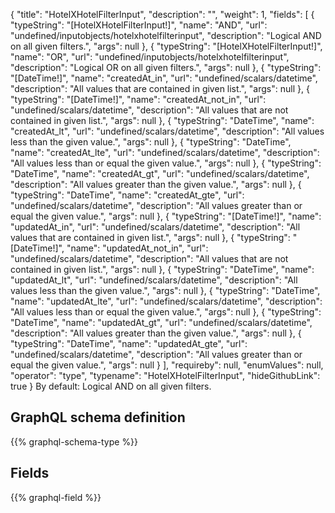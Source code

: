 {
  "title": "HotelXHotelFilterInput",
  "description": "",
  "weight": 1,
  "fields": [
    {
      "typeString": "[HotelXHotelFilterInput!]",
      "name": "AND",
      "url": "undefined/inputobjects/hotelxhotelfilterinput",
      "description": "Logical AND on all given filters.",
      "args": null
    },
    {
      "typeString": "[HotelXHotelFilterInput!]",
      "name": "OR",
      "url": "undefined/inputobjects/hotelxhotelfilterinput",
      "description": "Logical OR on all given filters.",
      "args": null
    },
    {
      "typeString": "[DateTime!]",
      "name": "createdAt_in",
      "url": "undefined/scalars/datetime",
      "description": "All values that are contained in given list.",
      "args": null
    },
    {
      "typeString": "[DateTime!]",
      "name": "createdAt_not_in",
      "url": "undefined/scalars/datetime",
      "description": "All values that are not contained in given list.",
      "args": null
    },
    {
      "typeString": "DateTime",
      "name": "createdAt_lt",
      "url": "undefined/scalars/datetime",
      "description": "All values less than the given value.",
      "args": null
    },
    {
      "typeString": "DateTime",
      "name": "createdAt_lte",
      "url": "undefined/scalars/datetime",
      "description": "All values less than or equal the given value.",
      "args": null
    },
    {
      "typeString": "DateTime",
      "name": "createdAt_gt",
      "url": "undefined/scalars/datetime",
      "description": "All values greater than the given value.",
      "args": null
    },
    {
      "typeString": "DateTime",
      "name": "createdAt_gte",
      "url": "undefined/scalars/datetime",
      "description": "All values greater than or equal the given value.",
      "args": null
    },
    {
      "typeString": "[DateTime!]",
      "name": "updatedAt_in",
      "url": "undefined/scalars/datetime",
      "description": "All values that are contained in given list.",
      "args": null
    },
    {
      "typeString": "[DateTime!]",
      "name": "updatedAt_not_in",
      "url": "undefined/scalars/datetime",
      "description": "All values that are not contained in given list.",
      "args": null
    },
    {
      "typeString": "DateTime",
      "name": "updatedAt_lt",
      "url": "undefined/scalars/datetime",
      "description": "All values less than the given value.",
      "args": null
    },
    {
      "typeString": "DateTime",
      "name": "updatedAt_lte",
      "url": "undefined/scalars/datetime",
      "description": "All values less than or equal the given value.",
      "args": null
    },
    {
      "typeString": "DateTime",
      "name": "updatedAt_gt",
      "url": "undefined/scalars/datetime",
      "description": "All values greater than the given value.",
      "args": null
    },
    {
      "typeString": "DateTime",
      "name": "updatedAt_gte",
      "url": "undefined/scalars/datetime",
      "description": "All values greater than or equal the given value.",
      "args": null
    }
  ],
  "requireby": null,
  "enumValues": null,
  "operator": "type",
  "typename": "HotelXHotelFilterInput",
  "hideGithubLink": true
}
By default: Logical AND on all given filters.
## GraphQL schema definition

{{% graphql-schema-type %}}

## Fields

{{% graphql-field %}}
